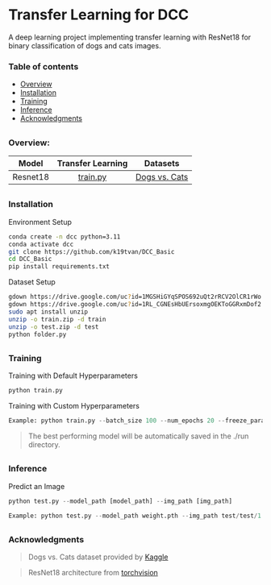 # Transfer Learning for DCC
A deep learning project implementing transfer learning with ResNet18 for binary classification of dogs and cats images.

### Table of contents

- [Overview](#overview)
- [Installation](#installation)
- [Training](#training)
- [Inference](#nference)
- [Acknowledgments](#acknowledgments)


## 
### Overview:
| Model | Transfer Learning | Datasets |
| :---: | :---:             | :---:    |
| Resnet18 | [train.py](/train.py) | [Dogs vs. Cats](https://www.kaggle.com/competitions/dogs-vs-cats/data?select=test1.zip)

##
### Installation

Environment Setup
```bash
conda create -n dcc python=3.11
conda activate dcc
git clone https://github.com/k19tvan/DCC_Basic
cd DCC_Basic
pip install requirements.txt
```

Dataset Setup
```bash
gdown https://drive.google.com/uc?id=1MGSHiGYqSPOS692uQt2rRCV2OlCR1rWo
gdown https://drive.google.com/uc?id=1RL_CGNEsHbUErsoxmgOEKToGGRxmDof2
sudo apt install unzip
unzip -o train.zip -d train
unzip -o test.zip -d test
python folder.py
```

##
### Training
Training with Default Hyperparameters
```python
python train.py 
```

Training with Custom Hyperparameters
```python
Example: python train.py --batch_size 100 --num_epochs 20 --freeze_params False ...
```

>The best performing model will be automatically saved in the ./run directory.
##
### Inference
Predict an Image
```python
python test.py --model_path [model_path] --img_path [img_path]
```

```python
Example: python test.py --model_path weight.pth --img_path test/test/1.png
```

##
### Acknowledgments

> Dogs vs. Cats dataset provided by [Kaggle](https://www.kaggle.com/competitions/dogs-vs-cats)

>ResNet18 architecture from [torchvision](https://pytorch.org/vision/stable/models.html)